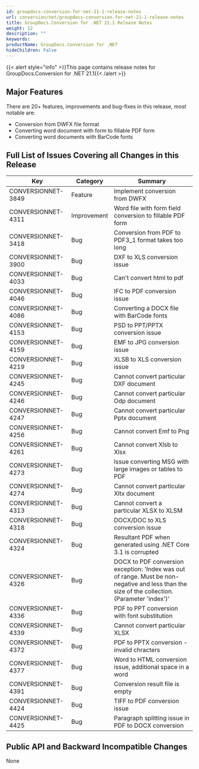 ```yaml
---
id: groupdocs-conversion-for-net-21-1-release-notes
url: conversion/net/groupdocs-conversion-for-net-21-1-release-notes
title: GroupDocs.Conversion for .NET 21.1 Release Notes
weight: 12
description: ""
keywords: 
productName: GroupDocs.Conversion for .NET
hideChildren: False
---
```

{{< alert style="info" >}}This page contains release notes for GroupDocs.Conversion for .NET 21.1{{< /alert >}}

## Major Features

There are 20+ features, improvements and bug-fixes in this release, most notable are:

*   Conversion from DWFX file format
*   Converting word document with form to fillable PDF form 
*   Converting word documents with BarCode fonts

## Full List of Issues Covering all Changes in this Release


| Key | Category | Summary |
| --- | --- | --- |
| CONVERSIONNET-3849 | Feature | Implement conversion from DWFX |
| CONVERSIONNET-4311 | Improvement | Word file with form field conversion to fillable PDF form |
| CONVERSIONNET-3418 | Bug | Conversion from PDF to PDF3_1 format takes too long |
| CONVERSIONNET-3900 | Bug | DXF to XLS conversion issue |
| CONVERSIONNET-4033 | Bug | Can't convert html to pdf |
| CONVERSIONNET-4046 | Bug | IFC to PDF conversion issue | 
| CONVERSIONNET-4086 | Bug | Converting a DOCX file with BarCode fonts |
| CONVERSIONNET-4153 | Bug | PSD to PPT/PPTX conversion issue |
| CONVERSIONNET-4159 | Bug | EMF to JPG conversion issue |
| CONVERSIONNET-4219 | Bug | XLSB to XLS conversion issue |
| CONVERSIONNET-4245 | Bug | Cannot convert particular DXF document |
| CONVERSIONNET-4246 | Bug | Cannot convert particular Odp document |
| CONVERSIONNET-4247 | Bug | Cannot convert particular Pptx document |
| CONVERSIONNET-4256 | Bug | Cannot convert Emf to Png |
| CONVERSIONNET-4261 | Bug | Cannot convert Xlsb to Xlsx |
| CONVERSIONNET-4273 | Bug | Issue converting MSG with large images or tables to PDF |
| CONVERSIONNET-4274 | Bug | Cannot convert particular Xltx document |
| CONVERSIONNET-4313 | Bug | Cannot convert a particular XLSX to XLSM |
| CONVERSIONNET-4318 | Bug | DOCX/DOC to XLS conversion issue |
| CONVERSIONNET-4324 | Bug | Resultant PDF when generated using .NET Core 3.1 is corrupted |
| CONVERSIONNET-4326 | Bug | DOCX to PDF conversion exception: 'Index was out of range. Must be non-negative and less than the size of the collection. (Parameter 'index')' |
| CONVERSIONNET-4336 | Bug | PDF to PPT conversion with font substitution |
| CONVERSIONNET-4339 | Bug | Cannot convert particular XLSX |
| CONVERSIONNET-4372 | Bug | PDF to PPTX conversion - invalid chracters |
| CONVERSIONNET-4377 | Bug | Word to HTML conversion issue, additional space in a word |
| CONVERSIONNET-4391 | Bug | Conversion result file is empty |
| CONVERSIONNET-4424 | Bug | TIFF to PDF conversion issue |
| CONVERSIONNET-4425 | Bug | Paragraph splitting issue in PDF to DOCX conversion |




## Public API and Backward Incompatible Changes

None
